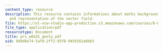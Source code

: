 ```yaml
---
content_type: resource
description: This resource contains informations about maths background, vector calculus
  and representation of the vector field.
file: https://ol-ocw-studio-app-production.s3.amazonaws.com/courses/8-02-physics-ii-electricity-and-magnetism-spring-2007/8d9d6e745af82ff295f89459162a6bb3_prs_w01d1_qonly.pdf
file_type: application/pdf
resourcetype: Document
title: prs_w01d1_qonly.pdf
uid: 8d9d6e74-5af8-2ff2-95f8-9459162a6bb3
---
```

